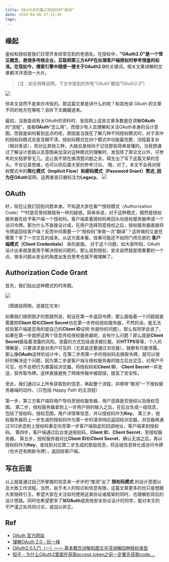 ```yaml
---
title: OAuth系列篇之授权码的“推测”
date: 2020-04-06 17:12:38
tags:
---
```


## 缘起
鉴权和授权是我们日常开发经常见到的老朋友。在授权中，**"OAuth2.0"**是一个常见概念，是很多传统企业，互联网第三方APP在处理客户端授权时参考借鉴的标准。在现如今，搜索引擎中随便一搜关于**OAuth2.0**的关键词，相关文章讲解的文章都洋洋洒洒一大片。

> (注：如无特殊说明，下文中提到的所有“OAuth”都指“OAuth2.0”)

<!--more-->

![](https://poseiden-blog.oss-cn-beijing.aliyuncs.com/WX20200406.png)

但本文自然不是来炒冷饭的。那这篇文章是讲什么的呢？和其他讲 OAuth 的文章不同的地方在哪呢？且听下文娓娓道来。

最初，当我查阅有关OAuth的资料时，发现网上这些文章多数是在讲解**OAuth**的“流程”，或者**OAuth**“怎么用”。而很少有人去理解和关注OAuth本身的设计意图。而我是如何看到这点的呢，原因是当我在了解几种不同授权模式时，对于其中的授权码模式总是含糊不清，授权码模式在四个模式中功能最完整，流程最复杂（相对来说），而对比其他三种，大脑总是倾向于记住那些简单易懂的。当我想通过了解设计思路以及意图来加深对这种模式的理解时，发现除了原论文以外，可参考的文档寥寥无几。这让我不禁在搞清楚问题之余，萌生出了写下这篇文章的念头。不仅记录思维，也可以供后面大家的参考讨论。
哦，对了，本文不会再对授权模式中的**简化模式（Implicit Flow）**和**密码模式（Password Grant）**赘述, 因为在**OAuth**官网，这两者皆已被标注为**Legacy**。
![](https://poseiden-blog.oss-cn-beijing.aliyuncs.com/1586162496940.jpg)

## OAuth
好，现在让我们回到问题本身。不知道大家在看**授权模式（Authorization Code）**时是否曾经跟我有一样的疑惑，简单来说，对于这种模式，既然是授权服务器先给予客户端一个授权码，客户端拿着授权码再回头向授权服务器申请一个访问令牌。那为什么不直接设计成，在用户选择同意授权之后，授权服务器直接将令牌返回给客户端？反而中间需要一个“授权码”来做一次“翻译”？这样做的又是在哪里？多了一次交互的成本。从这方面来看，效果可能还不如同门师兄弟的 **客户端模式（Client Credentials）** 来的直接。
对于这个问题，如大家所知，OAuth设计出来就是是用于解决授权问题的，那么说到授权，安全自然就是很重要的一个点，很多问题从安全的角度出发去思考也就不难理解了。 

## Authorization Code Grant
首先，我们贴出这种模式的时序图。

![](https://poseiden-blog.oss-cn-beijing.aliyuncs.com/2019112911510128.png)

（图摘自网络，连接在文末）

如果我们按照刚才的思路所说，假设在第一步返回令牌，那么面临着一个问题就是需要把**Client ID**和**Client Secret**也在第一步传给授权服务器，不然的话，就无法校验客户端是否用的是自己的**Client ID**证明 你是你的问题）。那么有同学会说了，如果在第一步就把这两个信息传给授权服务器呢，会有什么问题？那么就是**Client Secret**面临着泄露的风险。泄露的方式包括请求被拦截，非**HTTPS**等等，个人的理解是，只要请求是对用户可见的（尤其是还要通过浏览器），就都有可能泄露。
那么像**OAuth**这样的设计中，在第二步用第一步的授权码去换取令牌，就可以很好的解决这个问题，因为第二步是客户端与授权服务器的独立后台交互，对用户不可见，也不会把行为暴露给浏览器。将授权码和**Client ID**， **Client Secret**一并发送，获传取令牌。这样直接避免了网络传输中被窥探，提高了安全性。

至此，我们通过以上所有获取到的信息，串起整个流程，并顺带“推测”一下授权服务器端的动作。（只包括 Happy Path 的主流程）

第一步，第三方客户端将用户导向至授权服务器，用户选择是否授权以及授权范围。
第二步，授权服务器拿到上一步用户侧的输入之后，在后台生成一组信息，包括了授权码，授权范围，用户详情等信息，并以授权码作为**Key**。
第三步，授权服务器将上一步生成的授权码作为第一步的请求响应返回给浏览器，浏览器再通过302状态附上授权码重定向至第一步客户端指定的回调地址，客户端拿到授权码。
第四步，客户端通过后台发送授权码，**Client ID**，**Client Secret**，至授权服务器。
第五步，授权服务器对比**Client ID**和**Client Secret**，确认无误之后，再以授权码作为**Key**，查找到对应第二步生成的那组信息，将这组信息转化成访问令牌（也许还有刷新令牌），返回给客户端。

## 写在后面
以上就是通过自己所掌握的信息来一步步的“推测”出了 **授权码模式** 的设计意图以及大致工作流程。当然，由于本人的知识和信息有限，这篇文章更多的也只是想跟大家抛砖引玉，希望大家在关注如何使用这类协议或框架的同时，也理解到背后的设计思路。同时也希望更多了解**OAuth**或其他安全协议设计的同学，能对本文的不严谨之处共同讨论，或加以斧正。

## Ref
- [OAuth 官方网站](https://oauth.net/)
- [理解OAuth 2.0 - 阮一峰](https://www.ruanyifeng.com/blog/2014/05/oauth_2_0.html)
- [OAuth2.0入门（一）—— 基本概念详解和图文并茂讲解四种授权类型](https://blog.csdn.net/qq_37771475/article/details/103288957)
- [知乎 - 为什么OAuth2里面在获取access token之前一定要先获取code....](https://www.zhihu.com/question/27446826/answer/127367856)
